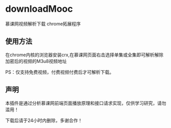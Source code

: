 <h1>downloadMooc</h1>
<p> 慕课网视频解析下载 chrome拓展程序</p>
<h2>使用方法</h2>
<p>在chrome内核的浏览器安装crx,在慕课网页面右击选择单集或全集即可解析解除加密后的视频的M3u8视频地址</p>
<p>PS：仅支持免费视频，付费视频付费后才可解析下载。</p>
<h2>声明</h2>
<p>本插件是通过分析慕课网前端页面播放原理和接口请求实现，仅供学习研究，请勿滥用！</p>
<p>下载后请于24小时内删除，多谢合作！</p>
 
